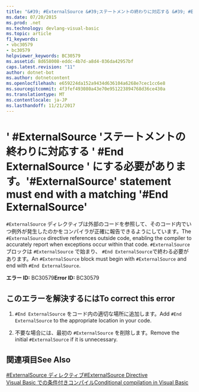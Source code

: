 ```yaml
---
title: "&#39; #ExternalSource &#39;ステートメントの終わりに対応する &#39; #End ExternalSource &#39; にする必要があります。"
ms.date: 07/20/2015
ms.prod: .net
ms.technology: devlang-visual-basic
ms.topic: article
f1_keywords:
- vbc30579
- bc30579
helpviewer_keywords: BC30579
ms.assetid: 8d658008-eddc-4b7d-a8d4-036da42957bf
caps.latest.revision: "11"
author: dotnet-bot
ms.author: dotnetcontent
ms.openlocfilehash: e659224da152a9434d636104a6268e7cec1cc6e8
ms.sourcegitcommit: 4f3fef493080a43e70e951223894768d36ce430a
ms.translationtype: MT
ms.contentlocale: ja-JP
ms.lasthandoff: 11/21/2017
---
```

# <a name="39externalsource39-statement-must-end-with-a-matching-39end-externalsource39"></a><span data-ttu-id="a7fdf-102">&#39; #ExternalSource &#39;ステートメントの終わりに対応する &#39; #End ExternalSource &#39; にする必要があります。</span><span class="sxs-lookup"><span data-stu-id="a7fdf-102">&#39;#ExternalSource&#39; statement must end with a matching &#39;#End ExternalSource&#39;</span></span>
<span data-ttu-id="a7fdf-103">`#ExternalSource` ディレクティブは外部のコードを参照して、そのコード内でいつ例外が発生したのかをコンパイラが正確に報告できるようにしています。</span><span class="sxs-lookup"><span data-stu-id="a7fdf-103">The `#ExternalSource` directive references outside code, enabling the compiler to accurately report when exceptions occur within that code.</span></span> <span data-ttu-id="a7fdf-104">`#ExternalSource` ブロックは `#ExternalSource` で始まり、 `#End ExternalSource`で終わる必要があります。</span><span class="sxs-lookup"><span data-stu-id="a7fdf-104">An `#ExternalSource` block must begin with `#ExternalSource` and end with `#End ExternalSource`.</span></span>  
  
 <span data-ttu-id="a7fdf-105">**エラー ID:** BC30579</span><span class="sxs-lookup"><span data-stu-id="a7fdf-105">**Error ID:** BC30579</span></span>  
  
## <a name="to-correct-this-error"></a><span data-ttu-id="a7fdf-106">このエラーを解決するには</span><span class="sxs-lookup"><span data-stu-id="a7fdf-106">To correct this error</span></span>  
  
1.  <span data-ttu-id="a7fdf-107">`#End ExternalSource` をコード内の適切な場所に追加します。</span><span class="sxs-lookup"><span data-stu-id="a7fdf-107">Add `#End ExternalSource` to the appropriate location in your code.</span></span>  
  
2.  <span data-ttu-id="a7fdf-108">不要な場合には、最初の `#ExternalSource` を削除します。</span><span class="sxs-lookup"><span data-stu-id="a7fdf-108">Remove the initial `#ExternalSource` if it is unnecessary.</span></span>  
  
## <a name="see-also"></a><span data-ttu-id="a7fdf-109">関連項目</span><span class="sxs-lookup"><span data-stu-id="a7fdf-109">See Also</span></span>  
 [<span data-ttu-id="a7fdf-110">#ExternalSource ディレクティブ</span><span class="sxs-lookup"><span data-stu-id="a7fdf-110">#ExternalSource Directive</span></span>](../../visual-basic/language-reference/directives/externalsource-directive.md)  
 [<span data-ttu-id="a7fdf-111">Visual Basic での条件付きコンパイル</span><span class="sxs-lookup"><span data-stu-id="a7fdf-111">Conditional compilation in Visual Basic</span></span>](~/docs/visual-basic/programming-guide/program-structure/conditional-compilation.md)
